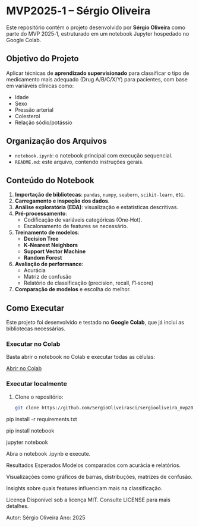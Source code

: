 # MVP2025‑1 – Sérgio Oliveira

Este repositório contém o projeto desenvolvido por **Sérgio Oliveira** como parte do MVP 2025‑1, estruturado em um notebook Jupyter hospedado no Google Colab.

## Objetivo do Projeto

Aplicar técnicas de **aprendizado supervisionado** para classificar o tipo de medicamento mais adequado (Drug A/B/C/X/Y) para pacientes, com base em variáveis clínicas como:

- Idade
- Sexo
- Pressão arterial
- Colesterol
- Relação sódio/potássio

## Organização dos Arquivos

- `notebook.ipynb`: o notebook principal com execução sequencial.
- `README.md`: este arquivo, contendo instruções gerais.

##  Conteúdo do Notebook

1. **Importação de bibliotecas**: `pandas`, `numpy`, `seaborn`, `scikit-learn`, etc.
2. **Carregamento e inspeção dos dados**.
3. **Análise exploratória (EDA)**: visualização e estatísticas descritivas.
4. **Pré‑processamento**:
   - Codificação de variáveis categóricas (One‑Hot).
   - Escalonamento de features se necessário.
5. **Treinamento de modelos**:
   - **Decision Tree**
   - **K‑Nearest Neighbors**
   - **Support Vector Machine**
   - **Random Forest**
6. **Avaliação de performance**:
   - Acurácia
   - Matriz de confusão
   - Relatório de classificação (precision, recall, f1‑score)
7. **Comparação de modelos** e escolha do melhor.

## Como Executar

Este projeto foi desenvolvido e testado no **Google Colab**, que já inclui as bibliotecas necessárias.

###  Executar no Colab

Basta abrir o notebook no Colab e executar todas as células:

[ Abrir no Colab](https://colab.research.google.com/drive/1daCT-Fuf-lAXuSyMOPNdSNu4y-eXJkce#scrollTo=1X5fkLXjeLd6)

###  Executar localmente

1. Clone o repositório:
   ```bash
   git clone https://github.com/SergioOliveirasci/sergiooliveira_mvp2025-1/blob/main/S%C3%A9rgio_Oliveira_An%C3%A1lise_de_Dados_e_Boas_Pr%C3%A1ticas_(40530010055_20250_01).ipynb

pip install -r requirements.txt

pip install notebook

jupyter notebook

Abra o notebook .ipynb e execute.

Resultados Esperados
Modelos comparados com acurácia e relatórios.

Visualizações como gráficos de barras, distribuções, matrizes de confusão.

Insights sobre quais features influenciam mais na classificação.


Licença
Disponível sob a licença MIT. Consulte LICENSE para mais detalhes.

Autor: Sérgio Oliveira
Ano: 2025
